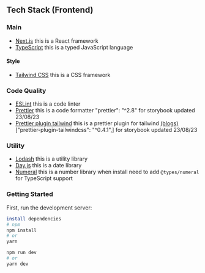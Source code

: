 ## Tech Stack (Frontend)

### Main

- [Next.js](https://nextjs.org/) this is a React framework
- [TypeScript](https://www.typescriptlang.org/) this is a typed JavaScript language

#### Style

- [Tailwind CSS](https://tailwindcss.com/) this is a CSS framework

### Code Quality

- [ESLint](https://eslint.org/) this is a code linter
- [Prettier](https://prettier.io/) this is a code formatter "prettier": "^2.8" for storybook updated 23/08/23
- [Prettier plugin tailwind](https://github.com/tailwindlabs/prettier-plugin-tailwindcss#installation) this is a prettier plugin for tailwind [(blogs)](https://tailwindcss.com/blog/automatic-class-sorting-with-prettier#how-classes-are-sorted) ["prettier-plugin-tailwindcss": "^0.4.1",] for storybook updated 23/08/23

### Utility

- [Lodash](https://lodash.com/) this is a utility library
- [Day.js](https://day.js.org/) this is a date library
- [Numeral](http://numeraljs.com/) this is a number library when install need to add `@types/numeral` for TypeScript support

### Getting Started

First, run the development server:

```bash
install dependencies
# npm
npm install
# or
yarn

npm run dev
# or
yarn dev
```
